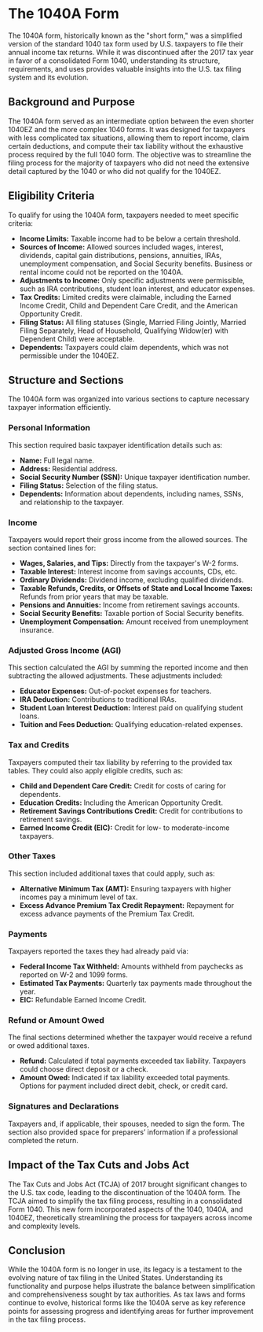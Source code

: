 # The 1040A Form

The 1040A form, historically known as the "short form," was a simplified version of the standard 1040 tax form used by U.S. taxpayers to file their annual income tax returns. While it was discontinued after the 2017 tax year in favor of a consolidated Form 1040, understanding its structure, requirements, and uses provides valuable insights into the U.S. tax filing system and its evolution.

## Background and Purpose

The 1040A form served as an intermediate option between the even shorter 1040EZ and the more complex 1040 forms. It was designed for taxpayers with less complicated tax situations, allowing them to report income, claim certain deductions, and compute their tax liability without the exhaustive process required by the full 1040 form. The objective was to streamline the filing process for the majority of taxpayers who did not need the extensive detail captured by the 1040 or who did not qualify for the 1040EZ.

## Eligibility Criteria

To qualify for using the 1040A form, taxpayers needed to meet specific criteria:

- **Income Limits:** Taxable income had to be below a certain threshold.
- **Sources of Income:** Allowed sources included wages, interest, dividends, capital gain distributions, pensions, annuities, IRAs, unemployment compensation, and Social Security benefits. Business or rental income could not be reported on the 1040A.
- **Adjustments to Income:** Only specific adjustments were permissible, such as IRA contributions, student loan interest, and educator expenses.
- **Tax Credits:** Limited credits were claimable, including the Earned Income Credit, Child and Dependent Care Credit, and the American Opportunity Credit.
- **Filing Status:** All filing statuses (Single, Married Filing Jointly, Married Filing Separately, Head of Household, Qualifying Widow(er) with Dependent Child) were acceptable.
- **Dependents:** Taxpayers could claim dependents, which was not permissible under the 1040EZ.

## Structure and Sections

The 1040A form was organized into various sections to capture necessary taxpayer information efficiently.

### Personal Information

This section required basic taxpayer identification details such as:

- **Name:** Full legal name.
- **Address:** Residential address.
- **Social Security Number (SSN):** Unique taxpayer identification number.
- **Filing Status:** Selection of the filing status.
- **Dependents:** Information about dependents, including names, SSNs, and relationship to the taxpayer.

### Income

Taxpayers would report their gross income from the allowed sources. The section contained lines for:

- **Wages, Salaries, and Tips:** Directly from the taxpayer's W-2 forms.
- **Taxable Interest:** Interest income from savings accounts, CDs, etc.
- **Ordinary Dividends:** Dividend income, excluding qualified dividends.
- **Taxable Refunds, Credits, or Offsets of State and Local Income Taxes:** Refunds from prior years that may be taxable.
- **Pensions and Annuities:** Income from retirement savings accounts.
- **Social Security Benefits:** Taxable portion of Social Security benefits.
- **Unemployment Compensation:** Amount received from unemployment insurance.

### Adjusted Gross Income (AGI)

This section calculated the AGI by summing the reported income and then subtracting the allowed adjustments. These adjustments included:

- **Educator Expenses:** Out-of-pocket expenses for teachers.
- **IRA Deduction:** Contributions to traditional IRAs.
- **Student Loan Interest Deduction:** Interest paid on qualifying student loans.
- **Tuition and Fees Deduction:** Qualifying education-related expenses.

### Tax and Credits

Taxpayers computed their tax liability by referring to the provided tax tables. They could also apply eligible credits, such as:

- **Child and Dependent Care Credit:** Credit for costs of caring for dependents.
- **Education Credits:** Including the American Opportunity Credit.
- **Retirement Savings Contributions Credit:** Credit for contributions to retirement savings.
- **Earned Income Credit (EIC):** Credit for low- to moderate-income taxpayers.

### Other Taxes

This section included additional taxes that could apply, such as:

- **Alternative Minimum Tax (AMT):** Ensuring taxpayers with higher incomes pay a minimum level of tax.
- **Excess Advance Premium Tax Credit Repayment:** Repayment for excess advance payments of the Premium Tax Credit.

### Payments

Taxpayers reported the taxes they had already paid via:

- **Federal Income Tax Withheld:** Amounts withheld from paychecks as reported on W-2 and 1099 forms.
- **Estimated Tax Payments:** Quarterly tax payments made throughout the year.
- **EIC:** Refundable Earned Income Credit.

### Refund or Amount Owed

The final sections determined whether the taxpayer would receive a refund or owed additional taxes.

- **Refund:** Calculated if total payments exceeded tax liability. Taxpayers could choose direct deposit or a check.
- **Amount Owed:** Indicated if tax liability exceeded total payments. Options for payment included direct debit, check, or credit card.

### Signatures and Declarations

Taxpayers and, if applicable, their spouses, needed to sign the form. The section also provided space for preparers’ information if a professional completed the return.

## Impact of the Tax Cuts and Jobs Act

The Tax Cuts and Jobs Act (TCJA) of 2017 brought significant changes to the U.S. tax code, leading to the discontinuation of the 1040A form. The TCJA aimed to simplify the tax filing process, resulting in a consolidated Form 1040. This new form incorporated aspects of the 1040, 1040A, and 1040EZ, theoretically streamlining the process for taxpayers across income and complexity levels.

## Conclusion

While the 1040A form is no longer in use, its legacy is a testament to the evolving nature of tax filing in the United States. Understanding its functionality and purpose helps illustrate the balance between simplification and comprehensiveness sought by tax authorities. As tax laws and forms continue to evolve, historical forms like the 1040A serve as key reference points for assessing progress and identifying areas for further improvement in the tax filing process.